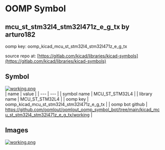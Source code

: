 # OOMP Symbol  
## mcu_st_stm32l4_stm32l471z_e_g_tx  by arturo182  
  
oomp key: oomp_kicad_mcu_st_stm32l4_stm32l471z_e_g_tx  
  
source repo at: [https://gitlab.com/kicad/libraries/kicad-symbols](https://gitlab.com/kicad/libraries/kicad-symbols)  
## Symbol  
  
[![working.png](working_600.png)](working.png)  
| name | value | 
| --- | --- | 
| symbol name | MCU_ST_STM32L4 | 
| library name | MCU_ST_STM32L4 | 
| oomp key | oomp_kicad_mcu_st_stm32l4_stm32l471z_e_g_tx | 
| oomp bot github | https://github.com/oomlout/oomlout_oomp_symbol_bot/tree/main/kicad_mcu_st_stm32l4_stm32l471z_e_g_tx/working | 
## Images  
  
[![working.png](working_140.png)](working.png)  
